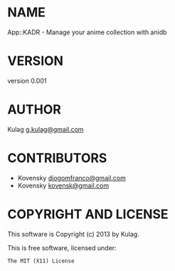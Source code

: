 # NAME

App::KADR - Manage your anime collection with anidb

# VERSION

version 0.001

# AUTHOR

Kulag <g.kulag@gmail.com>

# CONTRIBUTORS

- Kovensky <diogomfranco@gmail.com>
- Kovensky <kovensk@gmail.com>

# COPYRIGHT AND LICENSE

This software is Copyright (c) 2013 by Kulag.

This is free software, licensed under:

    The MIT (X11) License
